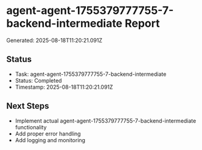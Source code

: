 # agent-agent-1755379777755-7-backend-intermediate Report

Generated: 2025-08-18T11:20:21.091Z

## Status
- Task: agent-agent-1755379777755-7-backend-intermediate
- Status: Completed
- Timestamp: 2025-08-18T11:20:21.091Z

## Next Steps
- Implement actual agent-agent-1755379777755-7-backend-intermediate functionality
- Add proper error handling
- Add logging and monitoring
